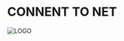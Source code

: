 # CONNENT TO NET

![LOGO](https://github.com/YounesRabeh/connect-to-net/blob/d7cc7795d11b07d957e3043a3567187a8cbd8d45/github/Connect%202%20NET.png)
